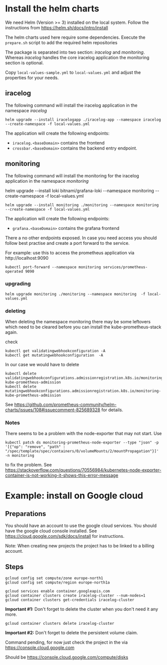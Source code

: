 # Install the helm charts

We need Helm (Version >= 3) installed on the local system. Follow the instructions from https://helm.sh/docs/intro/install

The helm charts used here require some dependencies. 
Execute the `prepare.sh` script to add the required helm repositories

The package is separated into two section: *iracelog* and *monitoring*. 
Whereas *iracelog* handles the core iracelog application the monitoring section is optional. 

Copy `local-values-sample.yml` to `local-values.yml` and adjust the properties for your needs.

## iracelog
The following command will install the iracelog application in the namespace *iracelog*
```console
helm upgrade --install iracelogapp ./iracelog-app --namespace iracelog --create-namespace -f local-values.yml
```
The application will create the following endpoints:
- `iracelog.<baseDomain>` contains the frontend
- `crossbar.<baseDomain>` contains the backend entry endpoint. 

## monitoring
The following command will install the monitoring for the iracelog application in the namespace *monitoring*

helm upgrade --install loki bitnami/grafana-loki --namespace monitoring --create-namespace -f local-values.yml

```console
helm upgrade --install monitoring ./monitoring --namespace monitoring --create-namespace -f local-values.yml
```

The application will create the following endpoints:
- `grafana.<baseDomain>` contains the grafana frontend

There a no other endpoints exposed. In case you need access you should follow best practise and create a port forward to the service.

For example:
use this to access the prometheus application via http://localhost:9090
```console
kubectl port-forward --namespace monitoring services/prometheus-operated 9090
```
### upgrading 

```console
helm upgrade monitoring ./monitoring --namespace monitoring  -f local-values.yml
```

### deleting
When deleting the namespace monitoring there may be some leftovers which need to be cleared before you can install the kube-prometheus-stack again.

check
```console
kubectl get validatingwebhookconfiguration -A
kubectl get mutatingwebhookconfiguration  -A
```
In our case we would have to delete
```console
kubectl delete validatingwebhookconfigurations.admissionregistration.k8s.io/monitoring-kube-prometheus-admission 
kubectl delete mutatingwebhookconfigurations.admissionregistration.k8s.io/monitoring-kube-prometheus-admission
```

See https://github.com/prometheus-community/helm-charts/issues/108#issuecomment-825689328 for details.

### Notes
There seems to be a problem with the node-exporter that may not start. Use
```console
kubectl patch ds monitoring-prometheus-node-exporter --type "json" -p '[{"op": "remove", "path" : "/spec/template/spec/containers/0/volumeMounts/2/mountPropagation"}]' -n monitoring
```
to fix the problem.
See https://stackoverflow.com/questions/70556984/kubernetes-node-exporter-container-is-not-working-it-shows-this-error-message


# Example: install on Google cloud

## Preparations
You should have an account to use the google cloud services.
You should have the google cloud console installed. See https://cloud.google.com/sdk/docs/install for instructions.

Note: When creating new projects the project has to be linked to a billing account. 
## Steps
```console
gcloud config set compute/zone europe-north1
gcloud config set compute/region europe-north1a

gcloud services enable container.googleapis.com
gcloud container clusters create iracelog-cluster --num-nodes=1
gcloud container clusters get-credentials iracelog-cluster

```

**Important #1:** Don't forget to delete the cluster when you don't need it any more.

```console
gcloud container clusters delete iracelog-cluster
```
**Important #2:** Don't forget to delete the persistent volume claim. 

Command pending, for now just check the project in the via 
https://console.cloud.google.com

Should be https://console.cloud.google.com/compute/disks
